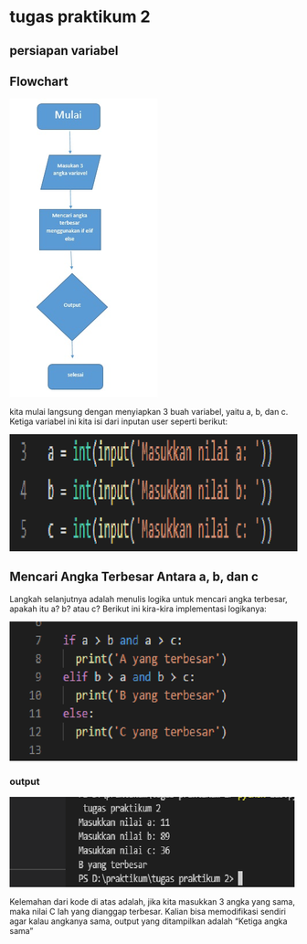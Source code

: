 # tugas praktikum 2


## persiapan variabel 

## Flowchart
![gambar](jpg/01.jpg)

kita mulai langsung dengan menyiapkan 3 buah variabel, yaitu a, b, dan c.
Ketiga variabel ini kita isi dari inputan user seperti berikut:

![gambar](jpg/1.jpg)

## Mencari Angka Terbesar Antara a, b, dan c

Langkah selanjutnya adalah menulis logika untuk mencari angka terbesar, apakah itu a? b? atau c?
Berikut ini kira-kira implementasi logikanya:

![gambar](jpg/2.jpg)

### output

![gambar](jpg/3.jpg)

Kelemahan dari kode di atas adalah, jika kita masukkan 3 angka yang sama, maka nilai C lah yang dianggap terbesar. Kalian bisa memodifikasi sendiri agar kalau angkanya sama, output yang ditampilkan adalah “Ketiga angka sama”